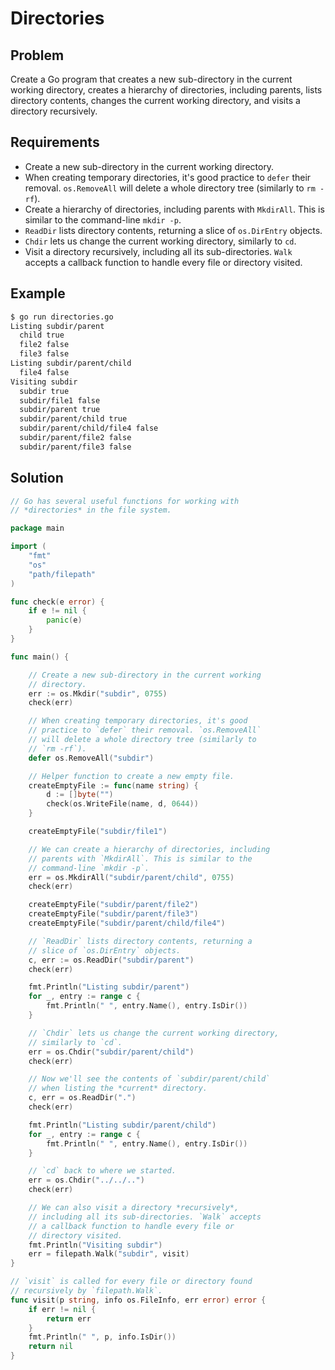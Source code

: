 # Directories

## Problem

Create a Go program that creates a new sub-directory in the current working directory, creates a hierarchy of directories, including parents, lists directory contents, changes the current working directory, and visits a directory recursively.

## Requirements

- Create a new sub-directory in the current working directory.
- When creating temporary directories, it's good practice to `defer` their removal. `os.RemoveAll` will delete a whole directory tree (similarly to `rm -rf`).
- Create a hierarchy of directories, including parents with `MkdirAll`. This is similar to the command-line `mkdir -p`.
- `ReadDir` lists directory contents, returning a slice of `os.DirEntry` objects.
- `Chdir` lets us change the current working directory, similarly to `cd`.
- Visit a directory recursively, including all its sub-directories. `Walk` accepts a callback function to handle every file or directory visited.

## Example

```sh
$ go run directories.go
Listing subdir/parent
  child true
  file2 false
  file3 false
Listing subdir/parent/child
  file4 false
Visiting subdir
  subdir true
  subdir/file1 false
  subdir/parent true
  subdir/parent/child true
  subdir/parent/child/file4 false
  subdir/parent/file2 false
  subdir/parent/file3 false

```

## Solution

```go
// Go has several useful functions for working with
// *directories* in the file system.

package main

import (
	"fmt"
	"os"
	"path/filepath"
)

func check(e error) {
	if e != nil {
		panic(e)
	}
}

func main() {

	// Create a new sub-directory in the current working
	// directory.
	err := os.Mkdir("subdir", 0755)
	check(err)

	// When creating temporary directories, it's good
	// practice to `defer` their removal. `os.RemoveAll`
	// will delete a whole directory tree (similarly to
	// `rm -rf`).
	defer os.RemoveAll("subdir")

	// Helper function to create a new empty file.
	createEmptyFile := func(name string) {
		d := []byte("")
		check(os.WriteFile(name, d, 0644))
	}

	createEmptyFile("subdir/file1")

	// We can create a hierarchy of directories, including
	// parents with `MkdirAll`. This is similar to the
	// command-line `mkdir -p`.
	err = os.MkdirAll("subdir/parent/child", 0755)
	check(err)

	createEmptyFile("subdir/parent/file2")
	createEmptyFile("subdir/parent/file3")
	createEmptyFile("subdir/parent/child/file4")

	// `ReadDir` lists directory contents, returning a
	// slice of `os.DirEntry` objects.
	c, err := os.ReadDir("subdir/parent")
	check(err)

	fmt.Println("Listing subdir/parent")
	for _, entry := range c {
		fmt.Println(" ", entry.Name(), entry.IsDir())
	}

	// `Chdir` lets us change the current working directory,
	// similarly to `cd`.
	err = os.Chdir("subdir/parent/child")
	check(err)

	// Now we'll see the contents of `subdir/parent/child`
	// when listing the *current* directory.
	c, err = os.ReadDir(".")
	check(err)

	fmt.Println("Listing subdir/parent/child")
	for _, entry := range c {
		fmt.Println(" ", entry.Name(), entry.IsDir())
	}

	// `cd` back to where we started.
	err = os.Chdir("../../..")
	check(err)

	// We can also visit a directory *recursively*,
	// including all its sub-directories. `Walk` accepts
	// a callback function to handle every file or
	// directory visited.
	fmt.Println("Visiting subdir")
	err = filepath.Walk("subdir", visit)
}

// `visit` is called for every file or directory found
// recursively by `filepath.Walk`.
func visit(p string, info os.FileInfo, err error) error {
	if err != nil {
		return err
	}
	fmt.Println(" ", p, info.IsDir())
	return nil
}

```